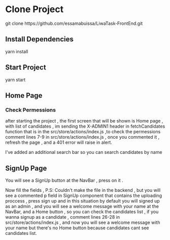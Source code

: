 <h1>Clone Project</h1>
<p>git clone https://github.com/essamabuissa/LiwaTask-FrontEnd.git</p>
<h2>Install Dependencies</h2>
<p>yarn install</p>
<h2>Start Project</h3>
<p>yarn start</p>
<h2>Home Page</h3>
<h3>Check Permessions </h3>
<p>after starting the project , the first screen that will be shown is Home page , with list of candidates , im sending the X-ADMIN1 header in fetchCandidates function that is in the src/store/actions/index.js ,to check the permessions comment lines 7-9 in src/store/actions/index.js , once you commented it ,  refresh the page , and a 401 error will raise in alert. </p>
<p>I've added an additional search bar so you can search candidates by name</p>
<h2>SignUp Page</h3>
<p> You will see a SignUp button at the NavBar , press on it . </p>
<p> Now fill the fields , P.S: Couldn't make the file in the backend , but you will see a commented p field in SignUp component that contains the uploading proccess , press sign up and in this situation by default you will signed up as an admin , and you will see a welcome message with your name at the NavBar, and a Home button , so you can check the candidates list , if you wanna signup as a candidate , comment lines 26-28 in src/store/actions/index.js , and now you will see a welcome message with your name but there's no Home button because candidates cant see candidates list. </p>
